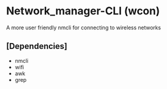 # Network_manager-CLI  (wcon)
A more user friendly nmcli for connecting to wireless networks


## [Dependencies]
- nmcli
- wifi
- awk
- grep
